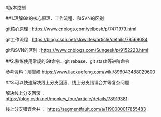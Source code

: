 #版本控制

##1.理解Git的核心原理、工作流程、和SVN的区别

git核心原理 : https://www.cnblogs.com/yelbosh/p/7471979.html

git工作流程 : https://blog.csdn.net/slowlifes/article/details/79569084

git和SVN的区别 : https://www.cnblogs.com/Sungeek/p/9152223.html

##2.熟练使用常规的Git命令、git rebase、git stash等进阶命令

参考资料：廖雪峰
https://www.liaoxuefeng.com/wiki/896043488029600

##3.可以快速解决线上分支回滚、线上分支错误合并等复杂问题

解决线上分支回滚 ： https://blog.csdn.net/monkey_four/article/details/78919381

线上分支错误合并 ： https://segmentfault.com/a/1190000017855483